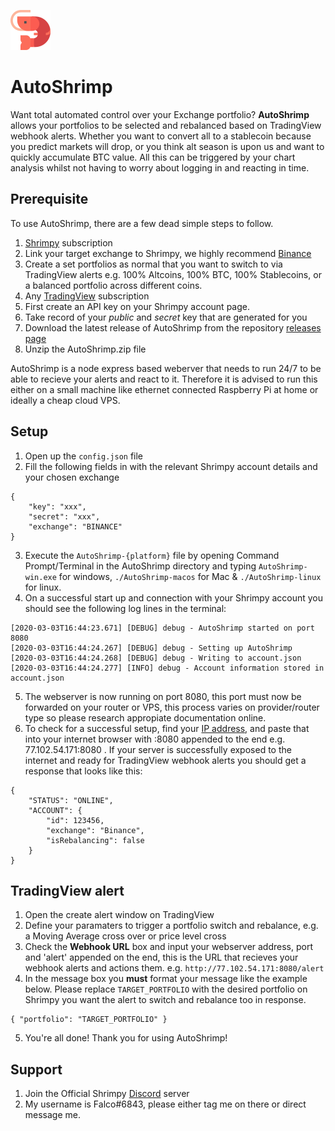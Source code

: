 ![Autoshrimp Logo](./autoshrimp-64.png)

# AutoShrimp

Want total automated control over your Exchange portfolio? **AutoShrimp** allows your portfolios to be selected and rebalanced based on TradingView webhook alerts. Whether you want to convert all to a stablecoin because you predict markets will drop, or you think alt season is upon us and want to quickly accumulate BTC value. All this can be triggered by your chart analysis whilst not having to worry about logging in and reacting in time.

## Prerequisite

To use AutoShrimp, there are a few dead simple steps to follow. 

1. [Shrimpy](https://shrimpy.io/referral?r=sA7mSLRan) subscription
2. Link your target exchange to Shrimpy, we highly recommend [Binance](https://www.binance.com/en/register?ref=17017553)
3. Create a set portfolios as normal that you want to switch to via TradingView alerts e.g. 100% Altcoins, 100% BTC, 100% Stablecoins, or a balanced portfolio across different coins.
4. Any [TradingView](https://tradingview.go2cloud.org/aff_c?offer_id=2&aff_id=11772) subscription 
5. First create an API key on your Shrimpy account page.
6. Take record of your *public* and *secret* key that are generated for you
7. Download the latest release of AutoShrimp from the repository [releases page](https://github.com/ADWilkinson/auto-shrimp/releases)
8. Unzip the AutoShrimp.zip file

AutoShrimp is a node express based weberver that needs to run 24/7 to be able to recieve your alerts and react to it. Therefore it is advised to run this either on a small machine like ethernet connected Raspberry Pi at home or ideally a cheap cloud VPS.

## Setup

1. Open up the `config.json` file
2. Fill the following fields in with the relevant Shrimpy account details and your chosen exchange
```
{
    "key": "xxx",
    "secret": "xxx",
    "exchange": "BINANCE"
}
```
3. Execute the `AutoShrimp-{platform}` file by opening Command Prompt/Terminal in the AutoShrimp directory and typing `AutoShrimp-win.exe` for windows, `./AutoShrimp-macos` for Mac & `./AutoShrimp-linux` for linux.
4. On a successful start up and connection with your Shrimpy account you should see the following log lines in the terminal:
```
[2020-03-03T16:44:23.671] [DEBUG] debug - AutoShrimp started on port 8080
[2020-03-03T16:44:24.267] [DEBUG] debug - Setting up AutoShrimp
[2020-03-03T16:44:24.268] [DEBUG] debug - Writing to account.json
[2020-03-03T16:44:24.277] [INFO] debug - Account information stored in account.json
```
5. The webserver is now running on port 8080, this port must now be forwarded on your router or VPS, this process varies on provider/router type so please research appropiate documentation online.
6. To check for a successful setup, find your [IP address](https://whatismyipaddress.com), and paste that into your internet browser with :8080 appended to the end e.g. 77.102.54.171:8080 . If your server is successfully exposed to the internet and ready for TradingView webhook alerts you should get a response that looks like this:

```
{
    "STATUS": "ONLINE",
    "ACCOUNT": {
        "id": 123456,
        "exchange": "Binance",
        "isRebalancing": false
    }
}
```

## TradingView alert 

1. Open the create alert window on TradingView
2. Define your paramaters to trigger a portfolio switch and rebalance, e.g. a Moving Average cross over or price level cross
3. Check the **Webhook URL** box and input your webserver address, port and 'alert' appended on the end, this is the URL that recieves your webhook alerts and actions them. e.g. `http://77.102.54.171:8080/alert`
4. In the message box you **must** format your message like the example below. Please replace `TARGET_PORTFOLIO` with the desired portfolio on Shrimpy you want the alert to switch and rebalance too in response.

```
{ "portfolio": "TARGET_PORTFOLIO" }
```
5. You're all done! Thank you for using AutoShrimp!

## Support
1. Join the Official Shrimpy [Discord](https://discord.gg/92gM5cd) server
2. My username is Falco#6843, please either tag me on there or direct message me.




